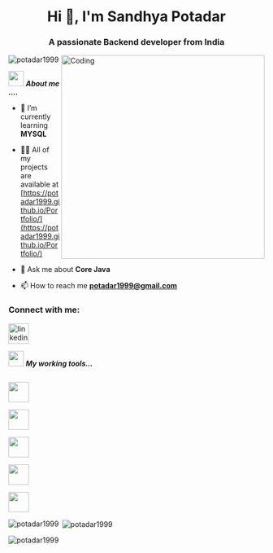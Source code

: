 

<h1 align="center">Hi 👋, I'm Sandhya Potadar</h1>
<h3 align="center">A passionate Backend developer from India</h3>

<img align="right" alt="Coding" width="400" src="https://img.freepik.com/free-vector/girl-using-laptop-with-binary-code_1308-114505.jpg?w=2000">

<p align="left"> <img src="https://komarev.com/ghpvc/?username=potadar1999&label=Profile%20views&color=0e75b6&style=flat" alt="potadar1999" /> </p>


<img src="https://media.giphy.com/media/iY8CRBdQXODJSCERIr/giphy.gif" width="30px">&nbsp;***About me ....***

- 🌱 I’m currently learning **MYSQL**

- 👨‍💻 All of my projects are available at [https://potadar1999.github.io/Portfolio/](https://potadar1999.github.io/Portfolio/)

- 💬 Ask me about **Core Java**

- 📫 How to reach me **potadar1999@gmail.com**


<h3 align="left">Connect with me:</h3>

 [<img src='https://cdn.jsdelivr.net/npm/simple-icons@3.0.1/icons/linkedin.svg' alt='linkedin' height='40'>](www.linkedin.com/in/sandhya-potadar) 

<img src="https://media.giphy.com/media/iY8CRBdQXODJSCERIr/giphy.gif" width="30px">&nbsp;***My working tools...***
<p align="left">

<code> <img height="40" src="https://www.vectorlogo.zone/logos/java/java-ar21.svg"> </code>
<code> <img height="40" src="https://www.vectorlogo.zone/logos/mysql/mysql-ar21.svg"> </code>
<code> <img height="40" src="https://www.vectorlogo.zone/logos/w3_html5/w3_html5-ar21.svg"> </code>
<code> <img height="40" src="https://www.vectorlogo.zone/logos/javascript/javascript-ar21.svg"> </code>
  <code> <img height="40" src="https://www.vectorlogo.zone/logos/netlifyapp_watercss/netlifyapp_watercss-ar21.svg"> </code>





<p><img align="left" src="https://github-readme-stats.vercel.app/api/top-langs?username=potadar1999&show_icons=true&locale=en&layout=compact" alt="potadar1999" /></p>

<p>&nbsp;<img align="center" src="https://github-readme-stats.vercel.app/api?username=potadar1999&show_icons=true&locale=en" alt="potadar1999" /></p>

<p><img align="center" src="https://github-readme-streak-stats.herokuapp.com/?user=potadar1999&" alt="potadar1999" /></p>
